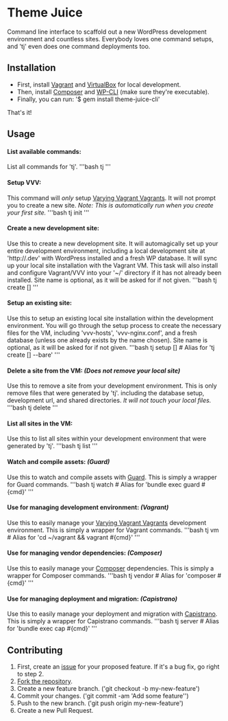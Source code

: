 # Theme Juice
Command line interface to scaffold out a new WordPress development environment and countless sites. Everybody loves one command setups, and 'tj' even does one command deployments too.

## Installation
* First, install [Vagrant](https://www.vagrantup.com/) and [VirtualBox](https://www.virtualbox.org/) for local development.
* Then, install [Composer](https://getcomposer.org/) and [WP-CLI](http://wp-cli.org/) (make sure they're executable).
* Finally, you can run: '$ gem install theme-juice-cli'

That's it!

## Usage

#### List available commands:
List all commands for 'tj'.
'''bash
tj
'''

#### Setup VVV:
This command will _only_ setup [Varying Vagrant Vagrants](https://github.com/Varying-Vagrant-Vagrants/VVV). It will not prompt you to create a new site. _Note: This is automatically run when you create your first site._
'''bash
tj init
'''

#### Create a new development site:
Use this to create a new development site. It will automagically set up your entire development environment, including a local development site at 'http://<sites-dev-url>.dev' with WordPress installed and a fresh WP database. It will sync up your local site installation with the Vagrant VM. This task will also install and configure Vagrant/VVV into your '~/' directory if it has not already been installed. Site name is optional, as it will be asked for if not given.
'''bash
tj create [<site-name>]
'''

#### Setup an existing site:
Use this to setup an existing local site installation within the development environment. You will go through the setup process to create the necessary files for the VM, including 'vvv-hosts', 'vvv-nginx.conf', and a fresh database (unless one already exists by the name chosen). Site name is optional, as it will be asked for if not given.
'''bash
tj setup [<site-name>] # Alias for 'tj create [<site-name>] --bare'
'''

#### Delete a site from the VM: _(Does not remove your local site)_
Use this to remove a site from your development environment. This is only remove files that were generated by 'tj'. including the database setup, development url, and shared directories. _It will not touch your local files._
'''bash
tj delete <site-name>
'''

#### List all sites in the VM:
Use this to list all sites within your development environment that were generated by 'tj'.
'''bash
tj list
'''

#### Watch and compile assets: _(Guard)_
Use this to watch and compile assets with [Guard](https://github.com/guard/guard). This is simply a wrapper for Guard commands.
'''bash
tj watch # Alias for 'bundle exec guard #{cmd}'
'''

#### Use for managing development environment: _(Vagrant)_
Use this to easily manage your [Varying Vagrant Vagrants](https://github.com/Varying-Vagrant-Vagrants/VVV) development environment. This is simply a wrapper for Vagrant commands.
'''bash
tj vm # Alias for 'cd ~/vagrant && vagrant #{cmd}'
'''

#### Use for managing vendor dependencies: _(Composer)_
Use this to easily manage your [Composer](https://github.com/composer/composer) dependencies. This is simply a wrapper for Composer commands.
'''bash
tj vendor # Alias for 'composer #{cmd}'
'''

#### Use for managing deployment and migration: _(Capistrano)_
Use this to easily manage your deployment and migration with [Capistrano](https://github.com/capistrano/capistrano). This is simply a wrapper for Capistrano commands.
'''bash
tj server # Alias for 'bundle exec cap #{cmd}'
'''

## Contributing

1. First, create an [issue](https://github.com/ezekg/theme-juice-cli/issues) for your proposed feature. If it's a bug fix, go right to step 2.
2. [Fork the repository](https://github.com/ezekg/theme-juice-cli/fork).
3. Create a new feature branch. ('git checkout -b my-new-feature')
4. Commit your changes. ('git commit -am 'Add some feature'')
5. Push to the new branch. ('git push origin my-new-feature')
6. Create a new Pull Request.

